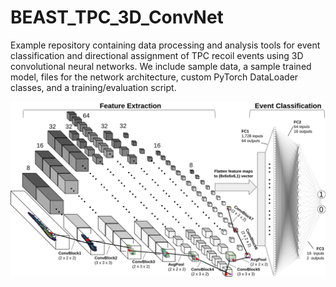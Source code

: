 # BEAST_TPC_3D_ConvNet
Example repository containing data processing and analysis tools for event classification and directional assignment of TPC recoil events using 3D convolutional neural networks. We include sample data, a sample trained model, files for the network architecture, custom PyTorch DataLoader classes, and a training/evaluation script.


![plot](./architecture_example.png)
